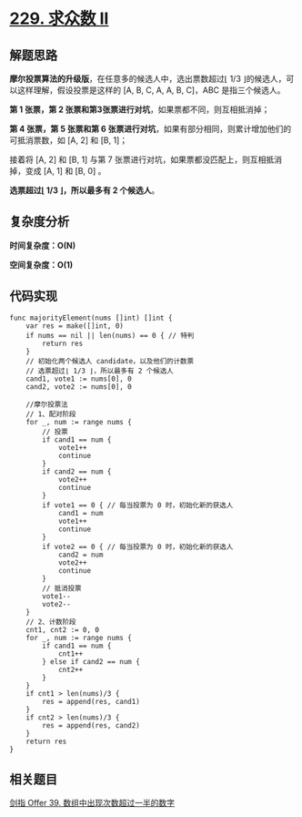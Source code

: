 # [229. 求众数 II](https://leetcode-cn.com/problems/majority-element-ii/)

## 解题思路

**摩尔投票算法的升级版**，在任意多的候选人中，选出票数超过⌊ 1/3 ⌋的候选人，可以这样理解，假设投票是这样的 [A, B, C, A, A, B, C]，ABC 是指三个候选人。

**第 1 张票，第 2 张票和第3张票进行对坑**，如果票都不同，则互相抵消掉；

**第 4 张票，第 5 张票和第 6 张票进行对坑**，如果有部分相同，则累计增加他们的可抵消票数，如 [A, 2] 和 [B, 1]；

接着将 [A, 2] 和 [B, 1] 与第 7 张票进行对坑，如果票都没匹配上，则互相抵消掉，变成 [A, 1] 和 [B, 0] 。

**选票超过⌊ 1/3 ⌋，所以最多有 2 个候选人**。

## 复杂度分析

**时间复杂度：O(N)**

**空间复杂度：O(1)** 

## 代码实现

```golang
func majorityElement(nums []int) []int {
	var res = make([]int, 0)
	if nums == nil || len(nums) == 0 { // 特判
		return res
	}
	// 初始化两个候选人 candidate，以及他们的计数票
	// 选票超过⌊ 1/3 ⌋，所以最多有 2 个候选人
	cand1, vote1 := nums[0], 0
	cand2, vote2 := nums[0], 0

	//摩尔投票法
	// 1、配对阶段
	for _, num := range nums {
		// 投票
		if cand1 == num {
			vote1++
			continue
		}
		if cand2 == num {
			vote2++
			continue
		}
		if vote1 == 0 { // 每当投票为 0 时，初始化新的获选人
			cand1 = num
			vote1++
			continue
		}
		if vote2 == 0 { // 每当投票为 0 时，初始化新的获选人
			cand2 = num
			vote2++
			continue
		}
		// 抵消投票
		vote1--
		vote2--
	}
	// 2、计数阶段
	cnt1, cnt2 := 0, 0
	for _, num := range nums {
		if cand1 == num {
			cnt1++
		} else if cand2 == num {
			cnt2++
		}
	}
	if cnt1 > len(nums)/3 {
		res = append(res, cand1)
	}
	if cnt2 > len(nums)/3 {
		res = append(res, cand2)
	}
	return res
}
```

## 相关题目

[剑指 Offer 39. 数组中出现次数超过一半的数字](https://github.com/WTongStudio/LeetCode/blob/master/数据结构/数组/剑指%20Offer%2039.%20数组中出现次数超过一半的数字.md)